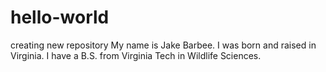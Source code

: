 # hello-world
creating new repository
My name is Jake Barbee. I was born and raised in Virginia. I have a B.S. from Virginia Tech in Wildlife Sciences.
